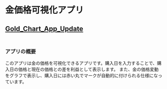 # 金価格可視化アプリ
## [Gold_Chart_App_Update](https://app-q3w2knpt8tgkc54hgmnxpi.streamlit.app)<br><br>

### アプリの概要
このアプリは金の価格を可視化できるアプリです。購入日を入力することで、購入日の価格と現在の価格との差を利益として表示します。
また、金の価格変動をグラフで表示し、購入日には赤い丸でマークが自動的に付けられる仕様になっています。

